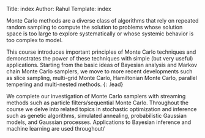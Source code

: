 Title: index
Author: Rahul
Template: index



Monte Carlo methods are a diverse class of algorithms that rely on repeated random sampling to compute the solution to problems whose solution space is too large to explore systematically or whose systemic behavior is too complex to model.

This course introduces important principles of Monte Carlo techniques and demonstrates the power of these techniques with simple (but very useful) applications. Starting from the basic ideas of Bayesian analysis and Markov chain Monte Carlo samplers, we move to more recent developments such as slice sampling, multi-grid Monte Carlo, Hamiltonian Monte Carlo, parallel tempering and multi-nested methods. 
{: .lead}

We complete our investigation of Monte Carlo samplers with streaming methods such as particle filters/sequential Monte Carlo. Throughout the course we delve into related topics in stochastic optimization and inference such as genetic algorithms, simulated annealing, probabilistic Gaussian models, and Gaussian processes. Applications to Bayesian inference and machine learning are used throughout/

